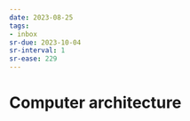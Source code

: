 ```yaml
---
date: 2023-08-25
tags:
- inbox
sr-due: 2023-10-04
sr-interval: 1
sr-ease: 229
---
```


# Computer architecture